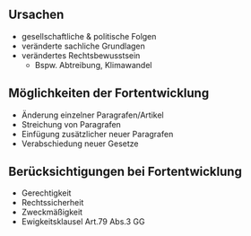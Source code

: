 ## Ursachen
- gesellschaftliche & politische Folgen
- veränderte sachliche Grundlagen
- verändertes Rechtsbewusstsein
	- Bspw. Abtreibung, Klimawandel
## Möglichkeiten der Fortentwicklung
- Änderung einzelner Paragrafen/Artikel
- Streichung von Paragrafen
- Einfügung zusätzlicher neuer Paragrafen
- Verabschiedung neuer Gesetze

## Berücksichtigungen bei Fortentwicklung
- Gerechtigkeit
- Rechtssicherheit
- Zweckmäßigkeit
- Ewigkeitsklausel Art.79 Abs.3 GG
